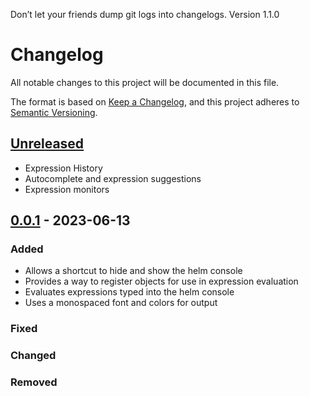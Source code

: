 Don’t let your friends dump git logs into changelogs.
Version 1.1.0

# Changelog

All notable changes to this project will be documented in this file.

The format is based on [Keep a Changelog](https://keepachangelog.com/en/1.0.0/),
and this project adheres to [Semantic Versioning](https://semver.org/spec/v2.0.0.html).

## [Unreleased]
- Expression History
- Autocomplete and expression suggestions
- Expression monitors

## [0.0.1] - 2023-06-13

### Added

- Allows a shortcut to hide and show the helm console
- Provides a way to register objects for use in expression evaluation
- Evaluates expressions typed into the helm console
- Uses a monospaced font and colors for output

### Fixed

### Changed

### Removed

[unreleased]: https://github.com/olivierlacan/keep-a-changelog/compare/v0.0.1...HEAD
[0.0.1]: https://github.com/olivierlacan/keep-a-changelog/releases/tag/v0.0.1

